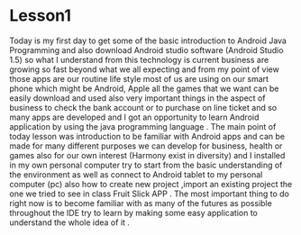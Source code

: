 # Lesson1
Today is my first day to get some of the basic introduction to Android Java Programming and also download Android studio software (Android Studio 1.5) so what I understand from this technology is current business are growing so fast beyond what we all expecting and from my point of view those apps are our routine life style most of us are using on our smart phone  which might be Android, Apple  all the games that we want can be easily download and used also very important things in the aspect of business  to check the bank account  or to purchase on line ticket and so many apps are developed and I got an opportunity to learn Android application by using the java programming language .
  The main point of today lesson was introduction to be familiar with Android apps and  can be made for many different purposes we can develop for business, health or games also for our own interest (Harmony exist in diversity) and I installed in my own personal computer try to start from the basic understanding of the environment as well as connect to  Android tablet to my personal computer (pc) also how to create new project ,import an existing project the one we tried to see in class Fruit Slick APP .
 The most important thing to do right now is to become familiar with as many of the futures as possible throughout the IDE try to learn  by making some easy application to understand the whole idea of it .
